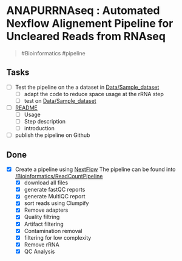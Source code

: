# ANAPURRNAseq : Automated Nexflow Alignement Pipeline for Uncleared Reads from RNAseq

> #Bioinformatics #pipeline 

## Tasks

- [ ] Test the pipeline on the a dataset  in [Data/Sample_dataset](Data/Sample_dataset)
  - [ ] adapt the code to reduce space usage at the rRNA step
  - [ ] test on [Data/Sample_dataset](Data/Sample_dataset)
- [ ] [README](Bioinformatics/ReadCountPipeline/README.md)
  - [ ] Usage 
  - [ ] Step description
  - [ ] introduction
- [ ] publish the pipeline on Github

## Done

- [x] Create a pipeline using [NextFlow](Notes/Nextflow.md) The pipeline can be found into [/Bioinformatics/ReadCountPipeline](/Bioinformatics/ReadCountPipeline)
  - [x] download all files
  - [x] generate fastQC reports
  - [x] generate MultiQC report
  - [x] sort reads using Clumpify
  - [x] Remove adapters 
  - [x] Quality filtring
  - [x] Artifact filtering
  - [x] Contamination removal
  - [x] filtering for low complexity
  - [x] Remove rRNA
  - [x] QC Analysis